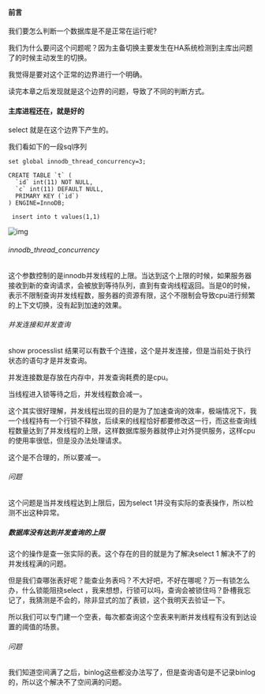 #### 前言

我们要怎么判断一个数据库是不是正常在运行呢? 

我们为什么要问这个问题呢？因为主备切换主要发生在HA系统检测到主库出问题了的时候主动发生的切换。



我觉得是要对这个正常的边界进行一个明确。



读完本章之后发现就是这个边界的问题，导致了不同的判断方式。



#### 主库进程还在，就是好的

select 就是在这个边界下产生的。

我们看如下的一段sql序列

```mysql
set global innodb_thread_concurrency=3;

CREATE TABLE `t` (
  `id` int(11) NOT NULL,
  `c` int(11) DEFAULT NULL,
  PRIMARY KEY (`id`)
) ENGINE=InnoDB;

 insert into t values(1,1)
```

![img](https://static001.geekbang.org/resource/image/35/55/35076dd3d0a0d44d22b76d2a29885255.png)

###### innodb_thread_concurrency

这个参数控制的是innodb并发线程的上限。当达到这个上限的时候，如果服务器接收到新的查询请求，会被放到等待队列，直到有查询线程返回。当是0的时候，表示不限制查询并发线程数，服务器的资源有限，这个不限制会导致cpu进行频繁的上下文切换，没有起到加速的效果。

###### 并发连接和并发查询

show processlist 结果可以有数千个连接，这个是并发连接，但是当前处于执行状态的语句才是并发查询。

并发连接数是存放在内存中，并发查询耗费的是cpu。



当线程进入锁等待之后，并发线程数会减一。

这个其实很好理解，并发线程出现的目的是为了加速查询的效率，极端情况下，我一个线程持有一个行锁不释放，后续来的线程恰好都要修改这一行，而这些查询线程数量达到了并发线程的上限，这样数据库服务器就停止对外提供服务，这样cpu的使用率很低，但是没办法处理请求。

这个是不合理的，所以要减一。



###### 问题

这个问题是当并发线程达到上限后，因为select 1并没有实际的查表操作，所以检测不出这种异常。





##### 数据库没有达到并发查询的上限

这个的操作是查一张实际的表。这个存在的目的就是为了解决select 1 解决不了的并发线程满的问题。



但是我们查哪张表好呢？能查业务表吗？不大好吧，不好在哪呢？万一有锁怎么办，什么锁能阻挠select ，我来想想，行锁可以吗，查询会被锁住吗？卧槽我忘记了，我猜测是不会的，除非显式的加了表锁，这个我明天去验证一下。

所以我们可以专门建一个空表，每次都查询这个空表来判断并发线程有没有到达设置的阈值的场景。



###### 问题

我们知道空间满了之后，binlog这些都没办法写了，但是查询语句是不记录binlog的，所以这个解决不了空间满的问题。








